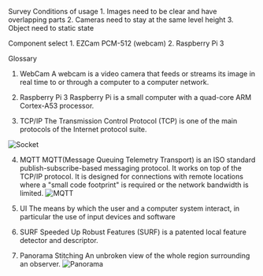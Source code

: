 Survey
  Conditions of usage
    1. Images need to be clear and have overlapping parts
    2. Cameras need to stay at the same level height
    3. Object need to static state
    
  Component select
    1. EZCam PCM-512 (webcam)
    2. Raspberry Pi 3

Glossary
  1. WebCam
     A webcam is a video camera that feeds or streams its image in real time to or through a computer to a computer network.
     
  2. Raspberry Pi 3
     Raspberry Pi is a small computer with a quad-core ARM Cortex-A53 processor.
     
  3. TCP/IP
     The Transmission Control Protocol (TCP) is one of the main protocols of the Internet protocol suite.
     
 ![Socket](https://github.com/digiplusdaniel/embedded/blob/master/2.Analysis/Socket_Breakdown.png)    
 


  4. MQTT
     MQTT(Message Queuing Telemetry Transport) is an ISO standard publish-subscribe-based messaging protocol. It works on top of the  
     TCP/IP protocol. It is designed for connections with remote locations where a "small code footprint" is required or the network 
     bandwidth is limited.
     ![MQTT](https://github.com/digiplusdaniel/embedded/blob/master/2.Analysis/MQTT_Breakdown.png)
     
  5. UI
     The means by which the user and a computer system interact, in particular the use of input devices and software
     
  6. SURF
     Speeded Up Robust Features (SURF) is a patented local feature detector and descriptor.
     
  7. Panorama Stitching
     An unbroken view of the whole region surrounding an observer.
     ![Panorama](https://github.com/digiplusdaniel/embedded/blob/master/2.Analysis/Panorama_Breakdown.png)
